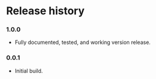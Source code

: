 # Release history

### 1.0.0
* Fully documented, tested, and working version release.

### 0.0.1
* Initial build. 